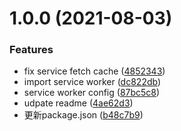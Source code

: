 # 1.0.0 (2021-08-03)


### Features

* fix service fetch cache ([4852343](https://github.com/cderek/i-react-app/commit/485234392c9d4113042f675dc77424828af923c4))
* import service worker ([dc822db](https://github.com/cderek/i-react-app/commit/dc822dbad858901aaaacf071702d8c51632950ff))
* service worker config ([87bc5c8](https://github.com/cderek/i-react-app/commit/87bc5c85f17b2ab2dfee2ecd3d3cc0e8a810d48e))
* udpate readme ([4ae62d3](https://github.com/cderek/i-react-app/commit/4ae62d346699f21f26a51835b4494b13143172c1))
* 更新package.json ([b48c7b9](https://github.com/cderek/i-react-app/commit/b48c7b9f35f6e86a1b5b5087a3b3b31dc277b85f))



